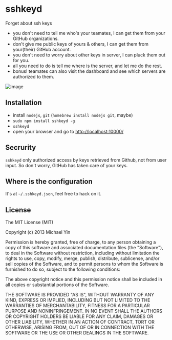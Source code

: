 sshkeyd
=======

Forget about ssh keys

* you don't need to tell me who's your teamates, I can get them from your GitHub organizations.
* don't give me public keys of yours & others, I can get them from your(their) GitHub account.
* you don't need to worry about other keys in server, I can pluck them out for you.
* all you need to do is tell me where is the server, and let me do the rest.
* bonus! teamates can also visit the dashboard and see which servers are authorized to them.

![image](https://f.cloud.github.com/assets/1559832/1616153/f1bba3dc-5605-11e3-8485-e5b7942bd7d0.png)

## Installation

* install `nodejs`, `git` (`homebrew install nodejs git`, maybe)
* `sudo npm install sshkeyd -g`
* `sshkeyd`
* open your browser and go to [http://localhost:10000/](http://localhost:10000/)

## Secrurity

`sshkeyd` only authorized access by keys retrieved from Github, not from user input. So don't worry, GitHub has taken care of your keys.

## Where is the configuration

It's at `~/.sshkeyd.json`, feel free to hack on it.

## License

The MIT License (MIT)

Copyright (c) 2013 Michael Yin

Permission is hereby granted, free of charge, to any person obtaining a copy of
this software and associated documentation files (the "Software"), to deal in
the Software without restriction, including without limitation the rights to
use, copy, modify, merge, publish, distribute, sublicense, and/or sell copies of
the Software, and to permit persons to whom the Software is furnished to do so,
subject to the following conditions:

The above copyright notice and this permission notice shall be included in all
copies or substantial portions of the Software.

THE SOFTWARE IS PROVIDED "AS IS", WITHOUT WARRANTY OF ANY KIND, EXPRESS OR
IMPLIED, INCLUDING BUT NOT LIMITED TO THE WARRANTIES OF MERCHANTABILITY, FITNESS
FOR A PARTICULAR PURPOSE AND NONINFRINGEMENT. IN NO EVENT SHALL THE AUTHORS OR
COPYRIGHT HOLDERS BE LIABLE FOR ANY CLAIM, DAMAGES OR OTHER LIABILITY, WHETHER
IN AN ACTION OF CONTRACT, TORT OR OTHERWISE, ARISING FROM, OUT OF OR IN
CONNECTION WITH THE SOFTWARE OR THE USE OR OTHER DEALINGS IN THE SOFTWARE.


